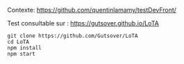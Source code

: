 Contexte: https://github.com/quentinlamamy/testDevFront/

Test consultable sur : https://gutsover.github.io/LoTA

```
git clone https://github.com/Gutsover/LoTA
cd LoTA
npm install
npm start
```
